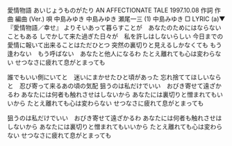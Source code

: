愛情物語
あいじょうものがたり
AN AFFECTIONATE TALE
1997.10.08
作詞  作曲  編曲 (Ver.)   唄
中島みゆき   中島みゆき   瀬尾一三 (1)
中島みゆき
□ LYRIC (a)▼『愛情物語／幸せ』
よりそいあって暮らすことが　あなたのためにはならないこともある
しでかして来た過ぎた日々が　私を許しはしないらしい
今日までの愛情に報いて出来ることはただひとつ
突然の裏切りと見えるしかなくても
もう逢わない　もう呼ばない　あなたと他人になるわ
たとえ離れても心は変わらない
せつなさに疲れて息がとまっても

誰でもいい側にいてと　迷いにまかせたひと頃があった
忘れ捨ててほしいならと　忍び寄って来るあの頃の気配
狙うのは私だけでいい　おびき寄せて遠ざかるわ
あなたには何者も触れさせはしないから
あなたには裏切りと憎まれてもいいから
たとえ離れても心は変わらない
せつなさに疲れて息がとまっても

狙うのは私だけでいい　おびき寄せて遠ざかるわ
あなたには何者も触れさせはしないから
あなたには裏切りと憎まれてもいいから
たとえ離れても心は変わらない
せつなさに疲れて息がとまっても